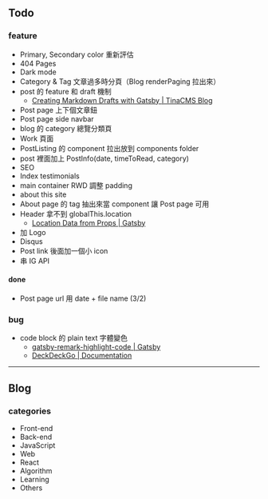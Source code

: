 ## Todo

### feature

- Primary, Secondary color 重新評估
- 404 Pages
- Dark mode
- Category & Tag 文章過多時分頁（Blog renderPaging 拉出來）
- post 的 feature 和 draft 機制
  - [Creating Markdown Drafts with Gatsby | TinaCMS Blog](https://tina.io/blog/creating-markdown-drafts/)
- Post page 上下個文章鈕
- Post page side navbar
- blog 的 category 總覽分類頁
- Work 頁面
- PostListing 的 component 拉出放到 components folder
- post 裡面加上 PostInfo(date, timeToRead, category)
- SEO
- Index testimonials
- main container RWD 調整 padding
- about this site
- About page 的 tag 抽出來當 component 讓 Post page 可用
- Header 拿不到 globalThis.location
  - [Location Data from Props | Gatsby](https://www.gatsbyjs.com/docs/location-data-from-props/)
- 加 Logo
- Disqus
- Post link 後面加一個小 icon
- 串 IG API

#### done

- Post page url 用 date + file name (3/2)

### bug

- code block 的 plain text 字體變色
  - [gatsby-remark-highlight-code | Gatsby](https://www.gatsbyjs.com/plugins/gatsby-remark-highlight-code/)
  - [DeckDeckGo | Documentation](https://docs.deckdeckgo.com/components/code/)

---

## Blog

### categories

- Front-end
- Back-end
- JavaScript
- Web
- React
- Algorithm
- Learning
- Others
